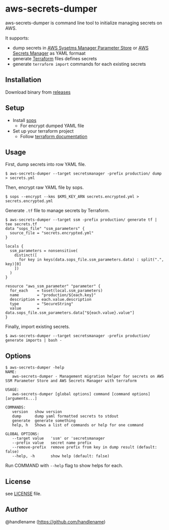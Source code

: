 # aws-secrets-dumper

aws-secrets-dumper is command line tool to initialize managing secrets on AWS.

It supports:

- dump secrets in [AWS Sysetms Manager Parameter Store](https://docs.aws.amazon.com/ja_jp/systems-manager/latest/userguide/systems-manager-parameter-store.html) or [AWS Secrets Manager](https://docs.aws.amazon.com/ja_jp/secretsmanager/index.html) as YAML formaat
- generate [Terraform](https://www.terraform.io/) files defines secrets
- generate `terraform import` commands for each existing secrets

## Installation

Download binary from [releases](https://github.com/handlename/aws-secrets-dumper/releases)

## Setup

- Install [sops](https://github.com/mozilla/sops)
    - For encrypt dumped YAML file
- Set up your terraform project
    - Follow [terraform documentation](https://developer.hashicorp.com/terraform/tutorials/aws-get-started)

## Usage

First, dump secrets into row YAML file.

```console
$ aws-secrets-dumper --target secretsmanager -prefix production/ dump > secrets.yml
```

Then, encrypt raw YAML file by sops.

```console
$ sops --encrypt --kms $KMS_KEY_ARN secrets.encrypted.yml > secrets.encrypted.yml
```

Generate `.tf` file to manage secrets by Terraform.

```console
$ aws-secrets-dumper --target ssm -prefix production/ generate tf | tee secrets.tf
data "sops_file" "ssm_parameters" {
  source_file = "secrets.encrypted.yml"
}

locals {
  ssm_parameters = nonsensitive(
    distinct([
      for key in keys(data.sops_file.ssm_parameters.data) : split(".", key)[0]
    ])
  )
}

resource "aws_ssm_parameter" "parameter" {
  for_each    = toset(local.ssm_parameters)
  name        = "production/${each.key}"
  description = each.value.description
  type        = "SecureString"
  value       = data.sops_file.ssm_parameters.data["${each.value}.value"]
}
```

Finally, import existing secrets.

```console
$ aws-secrets-dumper --target secretsmanager -prefix production/ generate imports | bash -
```

## Options

```console
$ aws-secrets-dumper -help
NAME:
   aws-secrets-dumper - Management migration helper for secrets on AWS SSM Parameter Store and AWS Secrets Manager with terraform

USAGE:
   aws-secrets-dumper [global options] command [command options] [arguments...]

COMMANDS:
   version   show version
   dump      dump yaml formatted secrets to stdout
   generate  generate something
   help, h   Shows a list of commands or help for one command

GLOBAL OPTIONS:
   --target value   'ssm' or 'secretsmanager
   --prefix value   secret name prefix
   --remove-prefix  remove prefix from key in dump result (default: false)
   --help, -h       show help (default: false)
```

Run COMMAND with `--help` flag to show helps for each.

## License

see [LICENSE](https://github.com/handlename/aws-secrets-dumper/blob/master/LICENSE) file.

## Author

@handlename (https://github.com/handlename)
